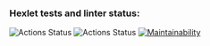 ### Hexlet tests and linter status:
![Actions Status](https://github.com/artemsurov/python-project-lvl1/workflows/hexlet-check/badge.svg)
![Actions Status](https://github.com/artemsurov/python-project-lvl1/workflows/Super-Linter/badge.svg)
[![Maintainability](https://api.codeclimate.com/v1/badges/a99a88d28ad37a79dbf6/maintainability)](https://codeclimate.com/github/codeclimate/codeclimate/maintainability)